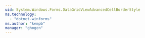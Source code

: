 ```yaml
---
uid: System.Windows.Forms.DataGridViewAdvancedCellBorderStyle
ms.technology: 
  - "dotnet-winforms"
ms.author: "kempb"
manager: "ghogen"
---
```

